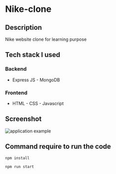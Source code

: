 # Nike-clone


## Description
Nike website clone for learning purpose

## Tech stack I used
### Backend
* Express JS -
MongoDB 




### Frontend
* HTML - CSS - Javascript 



## Screenshot
 ![application example](screen-capture.gif)



## Command require to run the code
```sh
npm install
```

```sh
npm run start
```

